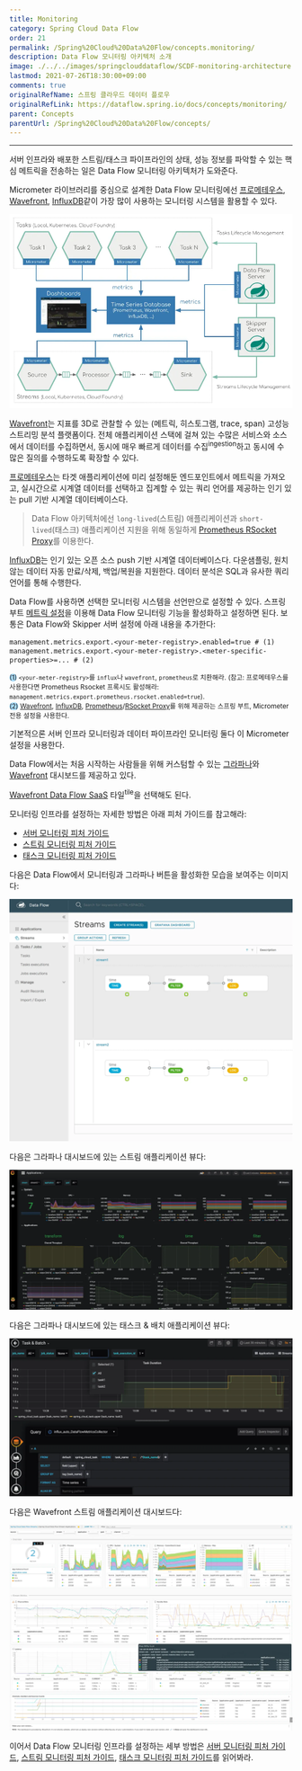 ```yaml
---
title: Monitoring
category: Spring Cloud Data Flow
order: 21
permalink: /Spring%20Cloud%20Data%20Flow/concepts.monitoring/
description: Data Flow 모니터링 아키텍처 소개
image: ./../../images/springclouddataflow/SCDF-monitoring-architecture.webp
lastmod: 2021-07-26T18:30:00+09:00
comments: true
originalRefName: 스프링 클라우드 데이터 플로우
originalRefLink: https://dataflow.spring.io/docs/concepts/monitoring/
parent: Concepts
parentUrl: /Spring%20Cloud%20Data%20Flow/concepts/
---
```


---

서버 인프라와 배포한 스트림/태스크 파이프라인의 상태, 성능 정보를 파악할 수 있는 핵심 메트릭을 전송하는 일은 Data Flow 모니터링 아키텍처가 도와준다.

Micrometer 라이브러리를 중심으로 설계한 Data Flow 모니터링에선 [프로메테우스](https://prometheus.io/), [Wavefront](https://www.wavefront.com/), [InfluxDB](https://www.influxdata.com/)같이 가장 많이 사용하는 모니터링 시스템을 활용할 수 있다.

![Data Flow Servers, Streams & Tasks Monitoring Architecture](./../../images/springclouddataflow/SCDF-monitoring-architecture.webp)

[Wavefront](https://docs.wavefront.com/wavefront_introduction.html)는 지표를 3D로 관찰할 수 있는 (메트릭, 히스토그램, trace, span) 고성능 스트리밍 분석 플랫폼이다. 전체 애플리케이션 스택에 걸쳐 있는 수많은 서비스와 소스에서 데이터를 수집하면서, 동시에 매우 빠르게 데이터를 수집<sup>ingestion</sup>하고 동시에 수 많은 질의를 수행하도록 확장할 수 있다.

[프로메테우스](https://prometheus.io/)는 타겟 애플리케이션에 미리 설정해둔 엔드포인트에서 메트릭을 가져오고, 실시간으로 시계열 데이터를 선택하고 집계할 수 있는 쿼리 언어를 제공하는 인기 있는 pull 기반 시계열 데이터베이스다.

> Data Flow 아키텍처에선 `long-lived`(스트림) 애플리케이션과 `short-lived`(태스크) 애플리케이션 지원을 위해 동일하게 [Prometheus RSocket Proxy](https://github.com/micrometer-metrics/prometheus-rsocket-proxy)를 이용한다.

[InfluxDB](https://www.influxdata.com/)는 인기 있는 오픈 소스 push 기반 시계열 데이터베이스다. 다운샘플링, 원치 않는 데이터 자동 만료/삭제, 백업/복원을 지원한다. 데이터 분석은 SQL과 유사한 쿼리 언어를 통해 수행한다.

Data Flow를 사용하면 선택한 모니터링 시스템을 선언만으로 설정할 수 있다. 스프링 부트 [메트릭 설정](../../Spring%20Boot/metrics#861-getting-started)을 이용해 Data Flow 모니터링 기능을 활성화하고 설정하면 된다. 보통은 Data Flow와 Skipper 서버 설정에 아래 내용을 추가한다:

```properties
management.metrics.export.<your-meter-registry>.enabled=true # (1)
management.metrics.export.<your-meter-registry>.<meter-specific-properties>=... # (2) 
```
<small><span style="background-color: #a9dcfc; border-radius: 50px;">(1)</span> `<your-meter-registry>`를 `influx`나 `wavefront`, `prometheus`로 치환해라. (참고: 프로메테우스를 사용한다면 Prometheus Rsocket 프록시도 활성해라: `management.metrics.export.prometheus.rsocket.enabled=true`).</small><br>
<small><span style="background-color: #a9dcfc; border-radius: 50px;">(2)</span> [Wavefront](../../Spring%20Boot/metrics#wavefront), [InfluxDB](../../Spring%20Boot/metrics#influx), [Prometheus](../../Spring%20Boot/metrics#prometheus)/[RSocket Proxy](https://github.com/micrometer-metrics/prometheus-rsocket-proxy)를 위해 제공하는 스프링 부트, Micrometer 전용 설정을 사용한다.</small>

기본적으론 서버 인프라 모니터링과 데이터 파이프라인 모니터링 둘다 이 Micrometer 설정을 사용한다.

Data Flow에서는 처음 시작하는 사람들을 위해 커스텀할 수 있는 [그라파나](https://grafana.com/)와 [Wavefront](https://docs.wavefront.com/ui_dashboards.html) 대시보드를 제공하고 있다.

[Wavefront Data Flow SaaS](https://www.wavefront.com/integrations/scdf) 타일<sup>tile</sup>을 선택해도 된다.

모니터링 인프라를 설정하는 자세한 방법은 아래 피처 가이드를 참고해라:

- [서버 모니터링 피처 가이드](https://dataflow.spring.io/docs/feature-guides/general/server-monitoring/)
- [스트림 모니터링 피처 가이드](https://dataflow.spring.io/docs/feature-guides/streams/monitoring/)
- [태스크 모니터링 피처 가이드](https://dataflow.spring.io/docs/feature-guides/batch/monitoring/)

다음은 Data Flow에서 모니터링과 그라파나 버튼을 활성화한 모습을 보여주는 이미지다:

![Two stream definitions](./../../images/springclouddataflow/SCDF-monitoring-grafana-buttons.webp)

다음은 그라파나 대시보드에 있는 스트림 애플리케이션 뷰다:

![Grafana Streams Dashboard](./../../images/springclouddataflow/SCDF-monitoring-grafana-stream.webp)

다음은 그라파나 대시보드에 있는 태스크 & 배치 애플리케이션 뷰다:

![Grafana Tasks Dashboard](./../../images/springclouddataflow/SCDF-monitoring-grafana-task.webp)

다음은 Wavefront 스트림 애플리케이션 대시보드다:

![Wavefront Stream Application Dashboard](./../../images/springclouddataflow/SCDF-monitoring-wavefront-applications.webp)

이어서 Data Flow 모니터링 인프라를 설정하는 세부 방법은 [서버 모니터링 피처 가이드](https://dataflow.spring.io/docs/feature-guides/general/server-monitoring/), [스트림 모니터링 피처 가이드](https://dataflow.spring.io/docs/feature-guides/streams/monitoring/), [태스크 모니터링 피처 가이드](https://dataflow.spring.io/docs/feature-guides/batch/monitoring/)를 읽어봐라.
